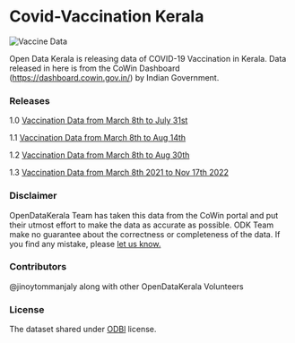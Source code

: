 # Covid-Vaccination Kerala


![Vaccine Data](https://github.com/opendatakerala/Covid-Vaccination/actions/workflows/daily-data-update.yml/badge.svg?branch=main)

Open Data Kerala is releasing data of COVID-19 Vaccination in Kerala. Data released in here is from the CoWin Dashboard (https://dashboard.cowin.gov.in/) by Indian Government.

### Releases
1.0 [Vaccination Data from March 8th to July 31st](https://github.com/opendatakerala/Covid-Vaccination/releases/tag/1.0)

1.1 [Vaccination Data from March 8th to Aug 14th](https://github.com/opendatakerala/Covid-Vaccination/releases/tag/1.1)

1.2 [Vaccination Data from March 8th to Aug 30th](https://github.com/opendatakerala/Covid-Vaccination/releases/tag/1.2)

1.3 [Vaccination Data from March 8th 2021 to Nov 17th 2022](https://github.com/opendatakerala/Covid-Vaccination/releases/tag/1.3)

### Disclaimer 
OpenDataKerala Team has taken this data from the CoWin portal and put their utmost effort to make the data as accurate as possible. ODK Team make no guarantee about the correctness or completeness of the data. If you find any mistake, please [let us know.](https://github.com/opendatakerala/Covid-Vaccination/issues)

### Contributors
@jinoytommanjaly along with other OpenDataKerala Volunteers

### License
The dataset shared under [ODBl](http://opendatacommons.org/licenses/odbl/) license.
